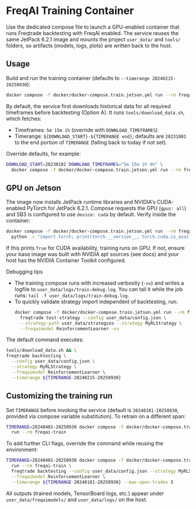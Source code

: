 # FreqAI Training Container

Use the dedicated compose file to launch a GPU-enabled container that runs
Freqtrade backtesting with FreqAI enabled. The service reuses the same
JetPack 6.2.1 image and mounts the project `user_data/` and `tools/` folders, so
artifacts (models, logs, plots) are written back to the host.

## Usage
Build and run the training container (defaults to `--timerange 20240215-20250930`):
```bash
docker compose -f docker/docker-compose.train.jetson.yml run --rm freqai-train
```

By default, the service first downloads historical data for all required timeframes
before backtesting (Option A). It runs `tools/download_data.sh`, which fetches:
- Timeframes: `5m 15m 1h` (override with `DOWNLOAD_TIMEFRAMES`)
- Timerange: `${DOWNLOAD_START}-${TIMERANGE end}`; defaults are `20231001` to the end
  portion of `TIMERANGE` (falling back to today if not set).

Override defaults, for example:
```bash
DOWNLOAD_START=20230101 DOWNLOAD_TIMEFRAMES="5m 15m 1h 4h" \
  docker compose -f docker/docker-compose.train.jetson.yml run --rm freqai-train
```

## GPU on Jetson
The image now installs JetPack runtime libraries and NVIDIA's CUDA-enabled PyTorch
for JetPack 6.2.1. Compose requests the GPU (`gpus: all`) and SB3 is configured to use
`device: cuda` by default. Verify inside the container:
```bash
docker compose -f docker/docker-compose.train.jetson.yml run --rm freqai-train \
  python -c "import torch; print(torch.__version__, torch.cuda.is_available(), torch.version.cuda)"
```
If this prints `True` for CUDA availability, training runs on GPU. If not, ensure your
base image was built with NVIDIA apt sources (see docs) and your host has the NVIDIA
Container Toolkit configured.

Debugging tips
- The training compose runs with increased verbosity (`-vv`) and writes a logfile to
  `user_data/logs/train-debug.log`. You can tail it while the job runs:
  `tail -f user_data/logs/train-debug.log`.
- To quickly validate strategy import independent of backtesting, run:
  ```bash
  docker compose -f docker/docker-compose.train.jetson.yml run --rm freqai-train \
    freqtrade test-strategy --config user_data/config.json \
    --strategy-path user_data/strategies --strategy MyRLStrategy \
    --freqaimodel ReinforcementLearner -vv
  ```

The default command executes:
```bash
tools/download_data.sh && \
freqtrade backtesting \
  --config user_data/config.json \
  --strategy MyRLStrategy \
  --freqaimodel ReinforcementLearner \
  --timerange ${TIMERANGE-20240215-20250930}
```

## Customizing the training run
Set `TIMERANGE` before invoking the service (default is `20240101-20250930`, provided via
compose variable substitution). To retrain on a different span:
```bash
TIMERANGE=20240401-20250930 docker compose -f docker/docker-compose.train.jetson.yml \
  run --rm freqai-train
```

To add further CLI flags, override the command while reusing the environment:
```bash
TIMERANGE=20240401-20250930 docker compose -f docker/docker-compose.train.jetson.yml \
  run --rm freqai-train \
  freqtrade backtesting --config user_data/config.json --strategy MyRLStrategy \
  --freqaimodel ReinforcementLearner \
  --timerange ${TIMERANGE-20240101-20250930} --max-open-trades 3
```

All outputs (trained models, TensorBoard logs, etc.) appear under
`user_data/freqaimodels/` and `user_data/logs/` on the host.
